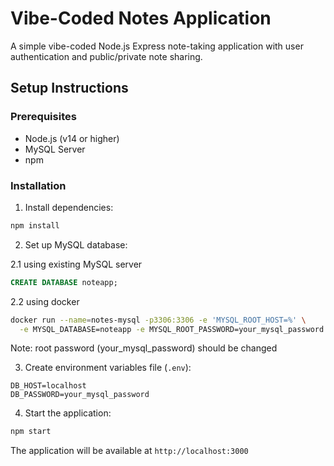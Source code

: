 # Vibe-Coded Notes Application

A simple vibe-coded Node.js Express note-taking application with user authentication and public/private note sharing.

## Setup Instructions

### Prerequisites
- Node.js (v14 or higher)
- MySQL Server
- npm

### Installation

1. Install dependencies:
```bash
npm install
```

2. Set up MySQL database:

2.1 using existing MySQL server
```sql
CREATE DATABASE noteapp;
```

2.2 using docker
```bash
docker run --name=notes-mysql -p3306:3306 -e 'MYSQL_ROOT_HOST=%' \
  -e MYSQL_DATABASE=noteapp -e MYSQL_ROOT_PASSWORD=your_mysql_password -d mysql/mysql-server
```
Note: root password (your_mysql_password) should be changed

3. Create environment variables file (`.env`):
```
DB_HOST=localhost
DB_PASSWORD=your_mysql_password
```

4. Start the application:
```bash
npm start
```

The application will be available at `http://localhost:3000`
